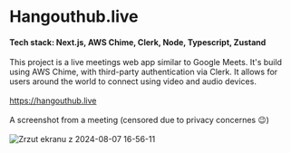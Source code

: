 # Hangouthub.live
#### Tech stack: Next.js, AWS Chime, Clerk, Node, Typescript, Zustand
This project is a live meetings web app similar to Google Meets. It's build using AWS Chime, with third-party authentication via Clerk. It allows for users around the world to connect using video and audio devices.\
\
https://hangouthub.live \
\
A screenshot from a meeting (censored due to privacy concernes 😉) \
\
![Zrzut ekranu z 2024-08-07 16-56-11](https://github.com/user-attachments/assets/1d3474a4-4812-4468-a024-455e346cbdb0)


